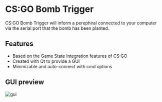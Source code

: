 # CS:GO Bomb Trigger

CS:GO Bomb Trigger will inform a perephiral connected to your computer via the serial port that the bomb has been planted.

## Features

* Based on the Game State Integration features of CS:GO
* Created with Qt to provide a GUI
* Minimizable and auto-connect with cmd options

## GUI preview

![gui](http://i.imgur.com/oalXG9S.png)
